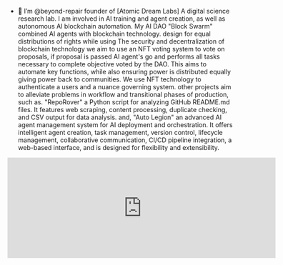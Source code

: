 - 👋 I’m @beyond-repair founder of
          [Atomic Dream Labs]
A digital science research lab. 
  I am involved in AI training and agent creation, as well as autonomous AI blockchain automation. 
  My AI DAO "Block Swarm" combined AI agents with blockchain technology. design for equal distributions of rights while using The security and decentralization of blockchain technology we aim to use an NFT voting system to vote on proposals, if proposal is passed AI agent's go and performs all tasks necessary to complete objective voted by the DAO. This aims to automate key functions, while also ensuring power is distributed equally giving power back to communities. We use NFT technology to authenticate a users and a nuance governing system.
   other projects aim to alleviate problems in workflow and transitional phases of production, such as.
  "RepoRover" a Python script for analyzing GitHub README.md files. It features web scraping, content processing, duplicate checking, and CSV output for data analysis.
    and,
"Auto Legion" an advanced AI agent management system for AI deployment and orchestration. It offers intelligent agent creation, task management, version control, lifecycle management, collaborative communication, CI/CD pipeline integration, a web-based interface, and is designed for flexibility and extensibility.
<iframe src="https://github.com/sponsors/beyond-repair/card" title="Sponsor beyond-repair" height="225" width="600" style="border: 0;"></iframe>

<!---
beyond-repair/beyond-repair is a ✨ special ✨ repository because its `README.md` (this file) appears on your GitHub profile.
You can click the Preview link to take a look at your changes.
--->
